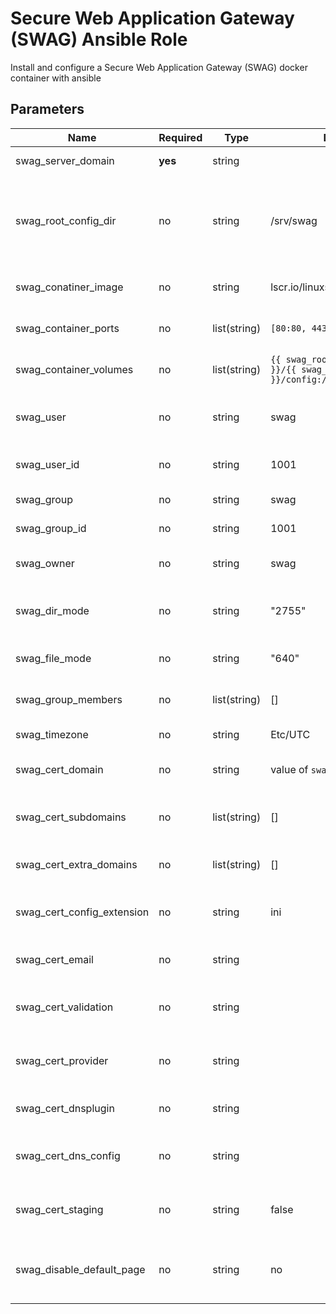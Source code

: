 # Secure Web Application Gateway (SWAG) Ansible Role

Install and configure a Secure Web Application Gateway (SWAG) docker container with ansible

## Parameters
|            Name            | Required | Type | Default | Description |
|----------------------------|----------|------|----------|------------|
|     swag_server_domain     | **yes**  |    string    | | The domain name of the hosted server |
|    swag_root_config_dir    |   no     |    string    | /srv/swag | The root directory where one or more container configuration directories will be stored (based on `swag_server_domain`) |
|    swag_conatiner_image    |   no     |    string    | lscr.io/linuxserver/swag:latest | Image and tag of the SWAG container to deploy |
|    swag_container_ports    |   no     | list(string) | `[80:80, 443:443]` | Ports on the host to be exposed to the container |
|   swag_container_volumes   |   no     | list(string) | `{{ swag_root_config_dir }}/{{ swag_server_domain }}/config:/config` | Volumes to be exposed to the container
|         swag_user          |   no     |    string    | swag | User that will run the swag service (will be created if not existant) |
|        swag_user_id        |   no     |    string    | 1001 | User ID of the existing/created service user |
|         swag_group         |   no     |    string    | swag | Group for the service account |
|       swag_group_id        |   no     |    string    | 1001 | Group ID of the service group |
|         swag_owner         |   no     |    string    | swag | Owner of directories/config files created |
|       swag_dir_mode        |   no     |    string    | "2755" | chmod octal mode for created directories (ensure quoting) |
|       swag_file_mode       |   no     |    string    | "640" | chmod octal mode for created files (ensure quoting) |
|     swag_group_members     |   no     | list(string) | [] | Additional users to be added to the service group |
|        swag_timezone       |   no     |    string    | Etc/UTC | Timezone of server and logs |
|       swag_cert_domain     |   no     |    string    | value of `swag_server_domain` | Domain of certificate to be requested |
|     swag_cert_subdomains   |   no     | list(string) | [] | Subdomains to additionally request, set to `wildcard` for a wildcard cert |
|   swag_cert_extra_domains  |   no     | list(string) | [] | Additional domains to request certificates for |
| swag_cert_config_extension |   no     |    string    | ini | Extension of the certificate request auth configuration file |
|      swag_cert_email       |   no     |    string    | | Email address to be used for the certificate request |
|    swag_cert_validation    |   no     |    string    | | The mechanism to use for cert authentication (`http`, `dns`, `duckdns`) |
|     swag_cert_provider     |   no     |    string    | | The dns provider to use for certificate request authentication |
|     swag_cert_dnsplugin    |   no     |    string    | | Extension to use for certificate request authentication |
|    swag_cert_dns_config    |   no     |    string    | | File content for the cert request authentication config file |
|     swag_cert_staging      |   no     |    string    | false | Use the staging server for testing without worrying about rate limits |
| swag_disable_default_page  |   no     |    string    | no | Remove the default landing page (will require two playbook runs to complete) |
